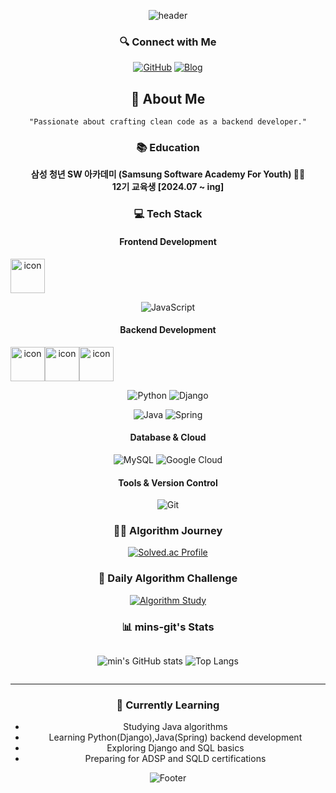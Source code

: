 <div align="center">

![header](https://capsule-render.vercel.app/api?type=waving&color=timeGradient&height=270&section=header&text=mins%20🦄&fontSize=50&fontAlign=50&desc=Joyful%20Developer&descSize=30&descAlign=50&descAlignY=30&animation=fadeIn)

### 🔍 Connect with Me
[![GitHub](https://img.shields.io/badge/GitHub-%2312100E.svg?&style=for-the-badge&logo=Github&logoColor=white)](https://github.com/mins-git)
[![Blog](https://img.shields.io/badge/Tech%20Blog-FF5722?style=for-the-badge&logo=tistory&logoColor=white)](https://mininkorea.tistory.com/)

<h2>💫 About Me</h2>

```
"Passionate about crafting clean code as a backend developer."
```



### 📚 Education
**삼성 청년 SW 아카데미 (Samsung Software Academy For Youth) 👨‍💻** <br>
**12기 교육생 [2024.07 ~ ing] <BR>**


### 💻 Tech Stack

#### Frontend Development
<div style="display: flex; align-items: flex-start;"><img src="https://techstack-generator.vercel.app/js-icon.svg" alt="icon" width="55" height="55" /></div>

![JavaScript](https://img.shields.io/badge/JavaScript-%23F7DF1E?style=flat-square&logo=javascript&logoColor=white)


#### Backend Development
<div style="display: flex; align-items: flex-start;"><img src="https://techstack-generator.vercel.app/python-icon.svg" alt="icon" width="55" height="55" /><img src="https://techstack-generator.vercel.app/django-icon.svg" alt="icon" width="55" height="55" /><img src="https://techstack-generator.vercel.app/java-icon.svg" alt="icon" width="55" height="55" /></div>


![Python](https://img.shields.io/badge/Python-3776AB?style=flat-square&logo=python&logoColor=white)
![Django](https://img.shields.io/badge/Django-%20?style=flat-square&logo=python&logoColor=white&color=%23092E20)

![Java](https://img.shields.io/badge/Java-ED8B00?style=flat-square&logo=java&logoColor=white)
![Spring](https://img.shields.io/badge/Spring-6DB33F?style=flat-square&logo=spring&logoColor=white)

#### Database & Cloud
![MySQL](https://img.shields.io/badge/MySQL-00000F?style=flat-square&logo=mysql&logoColor=white)
![Google Cloud](https://img.shields.io/badge/Google_Cloud-4285F4?style=flat-square&logo=google-cloud&logoColor=white)

#### Tools & Version Control
![Git](https://img.shields.io/badge/-Git-F05032?style=flat-square&logo=git&logoColor=white)

### 🏃‍♂️ Algorithm Journey

[![Solved.ac Profile](http://mazassumnida.wtf/api/v2/generate_badge?boj=m2ins)](https://solved.ac/m2ins/)

<h3>📘 Daily Algorithm Challenge</h3>

[![Algorithm Study](https://github-readme-stats.vercel.app/api/pin/?username=mins-git&repo=DailyAlgorithmChallenge&theme=dracula)](https://github.com/mins-git/DailyAlgorithmChallenge)

### 📊 mins-git's Stats

<div style="display: flex; justify-content: center; gap: 10px;">

![min's GitHub stats](https://github-readme-stats.vercel.app/api?username=mins-git&show_icons=true&theme=dracula)
![Top Langs](https://github-readme-stats.vercel.app/api/top-langs/?username=mins-git&layout=compact&theme=dracula)

</div>

---

<h3>🌱 Currently Learning</h3>

- Studying Java algorithms
- Learning Python(Django),Java(Spring) backend development
- Exploring Django and SQL basics
- Preparing for ADSP and SQLD certifications


![Footer](https://capsule-render.vercel.app/api?type=waving&color=timeGradient&height=120&section=footer)

</div>
